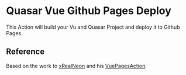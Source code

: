 # Quasar Vue Github Pages Deploy

This Action will build your Vu and Quasar Project and deploy it to Github Pages.

## Reference

Based on the work to [xRealNeon](https://github.com/xRealNeon) and his [VuePagesAction](https://github.com/xRealNeon/VuePagesAction).
